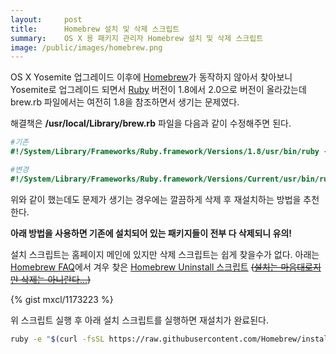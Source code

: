 ```yaml
---
layout:     post
title:      Homebrew 설치 및 삭제 스크립트
summary:    OS X 용 패키지 관리자 Homebrew 설치 및 삭제 스크립트
image: /public/images/homebrew.png
---
```


OS X Yosemite 업그레이드 이후에 [Homebrew](http://brew.sh/index_ko.html)가 동작하지 않아서 찾아보니 Yosemite로 업그레이드 되면서 [Ruby](https://www.ruby-lang.org/ko/) 버전이 1.8에서 2.0으로 버전이 올라갔는데 brew.rb 파일에서는 여전히 1.8을 참조하면서 생기는 문제였다.

해결책은 **/usr/local/Library/brew.rb** 파일을 다음과 같이 수정해주면 된다.

```ruby
#기존
#!/System/Library/Frameworks/Ruby.framework/Versions/1.8/usr/bin/ruby -W0

#변경
#!/System/Library/Frameworks/Ruby.framework/Versions/Current/usr/bin/ruby -W0
```

위와 같이 했는데도 문제가 생기는 경우에는 깔끔하게 삭제 후 재설치하는 방법을 추천한다. 

**아래 방법을 사용하면 기존에 설치되어 있는 패키지들이 전부 다 삭제되니 유의!**

설치 스크립트는 홈페이지 메인에 있지만 삭제 스크립트는 쉽게 찾을수가 없다. 아래는 [Homebrew FAQ](https://github.com/Homebrew/homebrew/blob/master/share/doc/homebrew/FAQ.md#faq)에서 겨우 찾은 [Homebrew Uninstall 스크립트](https://gist.github.com/mxcl/1173223) ~~([설치는 마음대로지만 삭제는 아니란다...](https://mirror.enha.kr/wiki/%EC%84%B1%20%EC%A0%95%EC%B2%B4%EC%84%B1%EC%9D%84%20%EA%B9%A8%EB%8B%AC%EC%9D%80%20%EC%95%84%EC%9D%B4))~~

{% gist mxcl/1173223 %}

위 스크립트 실행 후 아래 설치 스크립트를 실행하면 재설치가 완료된다.

```bash
ruby -e "$(curl -fsSL https://raw.githubusercontent.com/Homebrew/install/master/install)"
```
